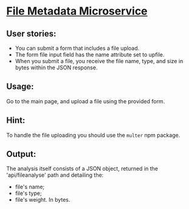 # [File Metadata Microservice](https://www.freecodecamp.org/learn/apis-and-microservices/apis-and-microservices-projects/file-metadata-microservice)


## User stories:
- You can submit a form that includes a file upload.
- The form file input field has the name attribute set to upfile.
- When you submit a file, you receive the file name, type, and size in bytes within the JSON response.

## Usage:
Go to the main page, and upload a file using the provided form.

## Hint:
To handle the file uploading you should use the <code>multer</code> npm package.

## Output:
The analysis itself consists of a JSON object, returned in the 'api/fileanalyse' path and detailing the:
- file's name;
- file's type;
- file's weight. In bytes.